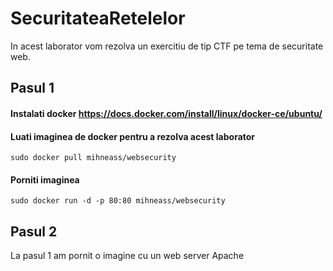# SecuritateaRetelelor

In acest laborator vom rezolva un exercitiu de tip CTF pe tema de securitate web.

## Pasul 1
#### Instalati docker https://docs.docker.com/install/linux/docker-ce/ubuntu/
#### Luati imaginea de docker pentru a rezolva acest laborator
```
sudo docker pull mihneass/websecurity
```
#### Porniti imaginea
```
sudo docker run -d -p 80:80 mihneass/websecurity
```

## Pasul 2
La pasul 1 am pornit o imagine cu un web server Apache
